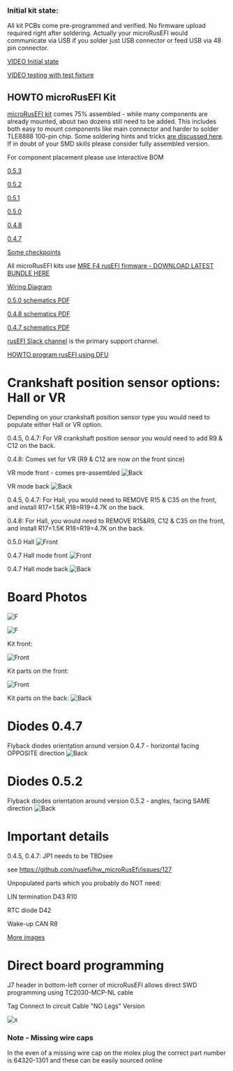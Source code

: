 ### Initial kit state:

All kit PCBs come pre-programmed and verified. No firmware upload required right after soldering. Actually your microRusEFI would
communicate via USB if you solder just USB connector or feed USB via 48 pin connector.

[VIDEO Initial state](https://www.youtube.com/watch?v=3vWbIECoLg8)

[VIDEO testing with test fixture](https://www.youtube.com/watch?v=pAaNUaCQaz0)


## HOWTO microRusEFI Kit


[microRusEFI kit](https://www.ebay.com/itm/333517397424) comes 75% assembled - while many components are already mounted, about two dozens
still need to be added. This includes both easy to mount components like main connector and harder to solder
TLE8888 100-pin chip. Some soldering hints and tricks [are discussed here](https://rusefi.com/forum/viewtopic.php?t=425).
If in doubt of your SMD skills please consider fully assembled version. 


For component placement please use interactive BOM

[0.5.3](https://rusefi.com/docs/ibom/micro_rusEFI_R0.5.3.html)

[0.5.2](https://rusefi.com/docs/ibom/micro_rusEFI_R0.5.2.html)

[0.5.1](https://rusefi.com/docs/ibom/micro_rusEFI_R0.5.1.html)

[0.5.0](https://rusefi.com/docs/ibom/micro_rusEFI_0.5.0.html)

[0.4.8](https://rusefi.com/docs/ibom/microRusEfi_R0.4.8.html)

[0.4.7](https://rusefi.com/docs/ibom/microRusEfi_R0.4.7.html)


[Some checkpoints](Hardware/microRusEFI/Hardware_microRusEFI_0_4_7_front_checks.jpg)


All microRusEFI kits use [MRE F4 rusEFI firmware - DOWNLOAD LATEST BUNDLE HERE](https://rusefi.com/build_server/rusefi_bundle_mre_f4.zip)




[Wiring Diagram](Hardware-microRusEFI-wiring)

[0.5.0 schematics PDF](https://github.com/rusefi/hw_microRusEfi/blob/master/micro_rusEFI_Schematic_0_5_0.pdf)

[0.4.8 schematics PDF](https://github.com/rusefi/hw_microRusEfi/blob/master/microRusEfi_Schematic_0_4_8.pdf)

[0.4.7 schematics PDF](https://github.com/rusefi/hw_microRusEfi/blob/master/microRusEfi_Schematic_0_4_7.pdf)


[rusEFI Slack channel](https://rusefi.com/forum/viewtopic.php?f=13&t=1198) is the primary support channel.

[HOWTO program rusEFI using DFU](HOWTO-DFU)

# Crankshaft position sensor options: Hall or VR

Depending on your crankshaft position sensor type you would need to populate either Hall or VR option.

0.4.5, 0.4.7: For VR crankshaft position sensor you would need to add R9 & C12 on the back.

0.4.8: Comes set for VR (R9 & C12 are now on the front since)

VR mode front - comes pre-assembled
![Back](Hardware/microRusEFI/Hardware_microRusEFI_0.4.7_vr_front.png)

VR mode back
![Back](Hardware/microRusEFI/Hardware_microRusEFI_0.4.7_vr_back.jpg)


0.4.5, 0.4.7: For Hall, you would need to REMOVE R15 & C35 on the front, and install R17=1.5K R18=R19=4.7K on the back.

0.4.8: For Hall, you would need to REMOVE R15&R9, C12 & C35 on the front, and install R17=1.5K R18=R19=4.7K on the back.

0.5.0 Hall
![Front](Hardware/microRusEFI/Hardware_microRusEFI_0.5.0_hall_mode.jpg)

0.4.7 Hall mode front
![Front](Hardware/microRusEFI/Hardware_microRusEFI_0.4.7_hall_front.jpg)

0.4.7 Hall mode back
![Back](Hardware/microRusEFI/Hardware_microRusEFI_0.4.7_hall_back.png)



# Board Photos

![F](Hardware/microRusEFI/Hardware_microRusEFI_0.5.3_assembled_front.jpg)

![F](Hardware/microRusEFI/Hardware_microRusEFI_0.5.0_module_assembled_front.jpg)


Kit front:

![Front](Hardware/microRusEFI/Hardware_microRusEFI_0.4.7_pre_assembled_front.jpg)

Kit parts on the front:

![Front](Hardware/microRusEFI/Hardware_microRusEFI_0.4.7_kit_front.jpg)

Kit parts on the back:
![Back](Hardware/microRusEFI/Hardware_microRusEFI_0.4.7_kit_assembled_back.jpg)

# Diodes 0.4.7
Flyback diodes orientation around version 0.4.7 - horizontal facing OPPOSITE direction
![Back](Hardware/microRusEFI/Hardware_microRusEFI_0.4.7_kit_diodes_orientation.jpg)

# Diodes 0.5.2

Flyback diodes orientation around version 0.5.2 - angles, facing SAME direction
![Back](Hardware/microRusEFI/Hardware_microRusEFI_0.5.2_kit_diodes_orientation.jpg)


# Important details
0.4.5, 0.4.7: 
JP1 needs to be TBDsee

see https://github.com/rusefi/hw_microRusEfi/issues/127

Unpopulated parts which you probably do NOT need:

LIN termination D43 R10

RTC diode D42

Wake-up CAN R8

[More images](https://github.com/rusefi/hw_microRusEfi/blob/master/gerbers)

# Direct board programming

J7 header in bottom-left corner of microRusEFI allows direct SWD programming using TC2030-MCP-NL cable

Tag Connect In circuit Cable "NO Legs" Version

![x](Hardware/microRusEFI/TC2030_SWD.jpg)

### Note - Missing wire caps  
In the even of a missing wire cap on the molex plug the correct part number is 64320-1301 and these can be easily sourced online  
